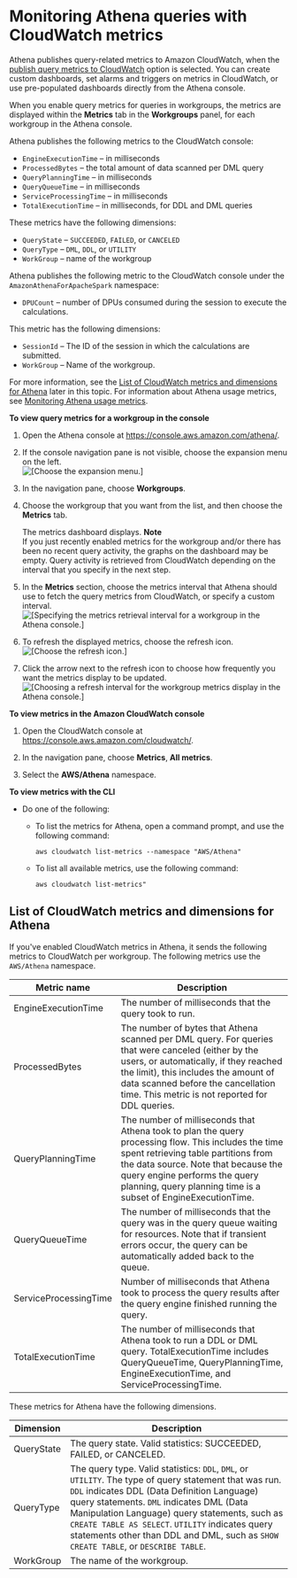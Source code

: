 # Monitoring Athena queries with CloudWatch metrics<a name="query-metrics-viewing"></a>

Athena publishes query\-related metrics to Amazon CloudWatch, when the [publish query metrics to CloudWatch](athena-cloudwatch-metrics-enable.md) option is selected\. You can create custom dashboards, set alarms and triggers on metrics in CloudWatch, or use pre\-populated dashboards directly from the Athena console\. 

When you enable query metrics for queries in workgroups, the metrics are displayed within the **Metrics** tab in the **Workgroups** panel, for each workgroup in the Athena console\.

Athena publishes the following metrics to the CloudWatch console:
+ `EngineExecutionTime` – in milliseconds
+ `ProcessedBytes` – the total amount of data scanned per DML query
+ `QueryPlanningTime` – in milliseconds
+ `QueryQueueTime` – in milliseconds
+ `ServiceProcessingTime` – in milliseconds
+ `TotalExecutionTime` – in milliseconds, for DDL and DML queries

These metrics have the following dimensions:
+ `QueryState` – `SUCCEEDED`, `FAILED`, or `CANCELED`
+ `QueryType` – `DML`, `DDL`, or `UTILITY`
+ `WorkGroup` – name of the workgroup

Athena publishes the following metric to the CloudWatch console under the `AmazonAthenaForApacheSpark` namespace:
+ `DPUCount` – number of DPUs consumed during the session to execute the calculations\.

This metric has the following dimensions:
+ `SessionId` – The ID of the session in which the calculations are submitted\.
+ `WorkGroup` – Name of the workgroup\.

For more information, see the [List of CloudWatch metrics and dimensions for Athena](#athena-cloudwatch-metrics-table) later in this topic\. For information about Athena usage metrics, see [Monitoring Athena usage metrics](monitoring-athena-usage-metrics.md)\.

**To view query metrics for a workgroup in the console**

1. Open the Athena console at [https://console\.aws\.amazon\.com/athena/](https://console.aws.amazon.com/athena/home)\.

1. If the console navigation pane is not visible, choose the expansion menu on the left\.  
![\[Choose the expansion menu.\]](http://docs.aws.amazon.com/athena/latest/ug/images/polaris-nav-pane-expansion.png)

1. In the navigation pane, choose **Workgroups**\.

1. Choose the workgroup that you want from the list, and then choose the **Metrics** tab\. 

   The metrics dashboard displays\.
**Note**  
If you just recently enabled metrics for the workgroup and/or there has been no recent query activity, the graphs on the dashboard may be empty\. Query activity is retrieved from CloudWatch depending on the interval that you specify in the next step\. 

1. In the **Metrics** section, choose the metrics interval that Athena should use to fetch the query metrics from CloudWatch, or specify a custom interval\.  
![\[Specifying the metrics retrieval interval for a workgroup in the Athena console.\]](http://docs.aws.amazon.com/athena/latest/ug/images/wg-custom-interval.png)

1. To refresh the displayed metrics, choose the refresh icon\.  
![\[Choose the refresh icon.\]](http://docs.aws.amazon.com/athena/latest/ug/images/wg-refresh-metrics.png)

1. Click the arrow next to the refresh icon to choose how frequently you want the metrics display to be updated\.  
![\[Choosing a refresh interval for the workgroup metrics display in the Athena console.\]](http://docs.aws.amazon.com/athena/latest/ug/images/wg-choose-refresh-interval.png)

**To view metrics in the Amazon CloudWatch console**

1. Open the CloudWatch console at [https://console\.aws\.amazon\.com/cloudwatch/](https://console.aws.amazon.com/cloudwatch/)\.

1. In the navigation pane, choose **Metrics**, **All metrics**\.

1. Select the **AWS/Athena** namespace\.

**To view metrics with the CLI**
+ Do one of the following:
  + To list the metrics for Athena, open a command prompt, and use the following command:

    ```
    aws cloudwatch list-metrics --namespace "AWS/Athena"
    ```
  + To list all available metrics, use the following command:

    ```
    aws cloudwatch list-metrics"
    ```

## List of CloudWatch metrics and dimensions for Athena<a name="athena-cloudwatch-metrics-table"></a>

If you've enabled CloudWatch metrics in Athena, it sends the following metrics to CloudWatch per workgroup\. The following metrics use the `AWS/Athena` namespace\.


| Metric name | Description | 
| --- | --- | 
| EngineExecutionTime |  The number of milliseconds that the query took to run\.  | 
| ProcessedBytes |  The number of bytes that Athena scanned per DML query\. For queries that were canceled \(either by the users, or automatically, if they reached the limit\), this includes the amount of data scanned before the cancellation time\. This metric is not reported for DDL queries\.  | 
| QueryPlanningTime | The number of milliseconds that Athena took to plan the query processing flow\. This includes the time spent retrieving table partitions from the data source\. Note that because the query engine performs the query planning, query planning time is a subset of EngineExecutionTime\. | 
| QueryQueueTime | The number of milliseconds that the query was in the query queue waiting for resources\. Note that if transient errors occur, the query can be automatically added back to the queue\. | 
| ServiceProcessingTime | Number of milliseconds that Athena took to process the query results after the query engine finished running the query\. | 
| TotalExecutionTime | The number of milliseconds that Athena took to run a DDL or DML query\. TotalExecutionTime includes QueryQueueTime, QueryPlanningTime, EngineExecutionTime, and ServiceProcessingTime\. | 

These metrics for Athena have the following dimensions\.


| Dimension | Description | 
| --- | --- | 
| QueryState |  The query state\. Valid statistics: SUCCEEDED, FAILED, or CANCELED\.  | 
| QueryType |  The query type\. Valid statistics: `DDL`, `DML`, or `UTILITY`\. The type of query statement that was run\. `DDL` indicates DDL \(Data Definition Language\) query statements\. `DML` indicates DML \(Data Manipulation Language\) query statements, such as `CREATE TABLE AS SELECT`\. `UTILITY` indicates query statements other than DDL and DML, such as `SHOW CREATE TABLE`, or `DESCRIBE TABLE`\.  | 
| WorkGroup |  The name of the workgroup\.  | 